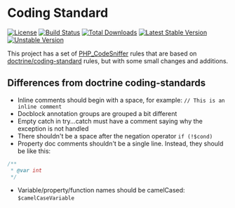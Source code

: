 # Coding Standard

[![License](https://img.shields.io/packagist/l/tzachi/coding-standard.svg)](https://packagist.org/packages/tzachi/coding-standard)
[![Build Status](https://travis-ci.org/TimoZachi/coding-standard.svg?branch=master)](https://travis-ci.org/TimoZachi/coding-standard)
[![Total Downloads](https://img.shields.io/packagist/dt/tzachi/coding-standard.svg)](https://packagist.org/packages/tzachi/coding-standard)
[![Latest Stable Version](https://img.shields.io/packagist/v/tzachi/coding-standard.svg?color=blue&label=stable)](https://packagist.org/packages/tzachi/coding-standard)
[![Unstable Version](https://img.shields.io/packagist/vpre/tzachi/coding-standard.svg?label=unstable)](https://packagist.org/packages/tzachi/coding-standard)

This project has a set of [PHP_CodeSniffer](https://github.com/squizlabs/PHP_CodeSniffer) rules that are based on
[doctrine/coding-standard](https://github.com/doctrine/coding-standard) rules, but with some small changes and
additions.

## Differences from doctrine coding-standards

* Inline comments should begin with a space, for example: ```// This is an inline comment```
* Docblock annotation groups are grouped a bit different
* Empty catch in try...catch must have a comment saying why the exception is not handled
* There shouldn't be a space after the negation operator ```if (!$cond)```
* Property doc comments shouldn't be a single line. Instead, they should be like this:
```php
/**
 * @var int
 */
```
* Variable/property/function names should be camelCased: ```$camelCaseVariable```